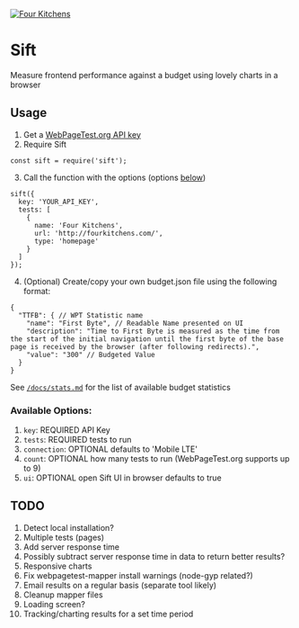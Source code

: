 [![Four Kitchens](https://img.shields.io/badge/4K-Four%20Kitchens-35AA4E.svg)](https://fourkitchens.com/)

# Sift
Measure frontend performance against a budget using lovely charts in a browser

## Usage

1. Get a [WebPageTest.org API key](https://www.webpagetest.org/getkey.php)
2. Require Sift
```
const sift = require('sift');
```
3. Call the function with the options (options [below](https://github.com/fourkitchens/sift#available-options))
```
sift({
  key: 'YOUR_API_KEY',
  tests: [
    {
      name: 'Four Kitchens',
      url: 'http://fourkitchens.com/',
      type: 'homepage'
    }
  ]
});
```

4. (Optional) Create/copy your own budget.json file using the following format:

```
{
  "TTFB": { // WPT Statistic name
    "name": "First Byte", // Readable Name presented on UI
    "description": "Time to First Byte is measured as the time from the start of the initial navigation until the first byte of the base page is received by the browser (after following redirects).",
    "value": "300" // Budgeted Value
  }
}

```
See [`/docs/stats.md`](https://github.com/fourkitchens/sift/blob/master/docs/stats.md) for the list of available budget statistics


### Available Options:
1. `key`: REQUIRED API Key
2. `tests`: REQUIRED tests to run
3. `connection`: OPTIONAL defaults to 'Mobile LTE'
4. `count`: OPTIONAL how many tests to run (WebPageTest.org supports up to 9)
5. `ui`: OPTIONAL open Sift UI in browser defaults to true


## TODO

1. Detect local installation?
1. Multiple tests (pages)
1. Add server response time
1. Possibly subtract server response time in data to return better results?
1. Responsive charts
1. Fix webpagetest-mapper install warnings (node-gyp related?)
1. Email results on a regular basis (separate tool likely)
1. Cleanup mapper files
1. Loading screen?
1. Tracking/charting results for a set time period
